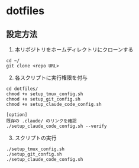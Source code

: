 # dotfiles

## 設定方法
1. 本リポジトリをホームディレクトリにクローンする
```
cd ~/
git clone <repo URL>
```

2. 各スクリプトに実行権限を付与
```
cd dotfiles/
chmod +x setup_tmux_config.sh
chmod +x setup_git_config.sh
chmod +x setup_claude_code_config.sh

[option]
既存の .claude/ のリンクを確認
./setup_claude_code_config.sh --verify

```

3. スクリプトの実行
```
./setup_tmux_config.sh
./setup_git_config.sh
./setup_claude_code_config.sh
```

